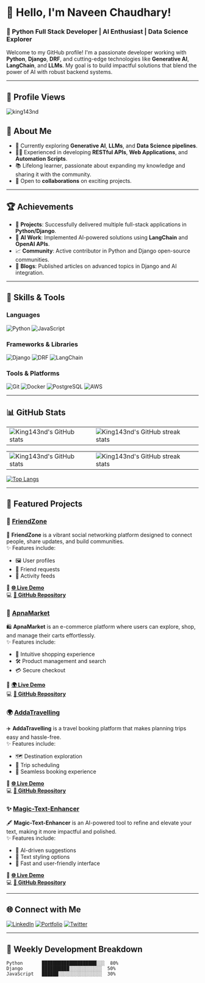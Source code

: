 # 👋 Hello, I'm Naveen Chaudhary!

### 🌟 Python Full Stack Developer | AI Enthusiast | Data Science Explorer

Welcome to my GitHub profile! I'm a passionate developer working with **Python**, **Django**, **DRF**, and cutting-edge technologies like **Generative AI**, **LangChain**, and **LLMs**. My goal is to build impactful solutions that blend the power of AI with robust backend systems.

---


## 👀 **Profile Views**
<p align="left"> <img src="https://profile-counter.glitch.me/king143nd/count.svg" alt="king143nd" /> </p>

## 🚀 **About Me**
- 🌱 Currently exploring **Generative AI**, **LLMs**, and **Data Science pipelines**.
- 👨‍💻 Experienced in developing **RESTful APIs**, **Web Applications**, and **Automation Scripts**.
- 📚 Lifelong learner, passionate about expanding my knowledge and sharing it with the community.
- 💼 Open to **collaborations** on exciting projects.

---

## 🏆 **Achievements**
- 🎯 **Projects**: Successfully delivered multiple full-stack applications in **Python/Django**.
- 🏅 **AI Work**: Implemented AI-powered solutions using **LangChain** and **OpenAI APIs**.
- 📈 **Community**: Active contributor in Python and Django open-source communities.
- 📝 **Blogs**: Published articles on advanced topics in Django and AI integration.

---

## 🔧 **Skills & Tools**
### Languages
![Python](https://img.shields.io/badge/Python-3776AB?style=for-the-badge&logo=python&logoColor=white)
![JavaScript](https://img.shields.io/badge/JavaScript-F7DF1E?style=for-the-badge&logo=javascript&logoColor=black)

### Frameworks & Libraries
![Django](https://img.shields.io/badge/Django-092E20?style=for-the-badge&logo=django&logoColor=white)
![DRF](https://img.shields.io/badge/DRF-red?style=for-the-badge&logo=django&logoColor=white)
![LangChain](https://img.shields.io/badge/LangChain-blue?style=for-the-badge&logo=python&logoColor=white)

### Tools & Platforms
![Git](https://img.shields.io/badge/Git-F05032?style=for-the-badge&logo=git&logoColor=white)
![Docker](https://img.shields.io/badge/Docker-2496ED?style=for-the-badge&logo=docker&logoColor=white)
![PostgreSQL](https://img.shields.io/badge/PostgreSQL-336791?style=for-the-badge&logo=postgresql&logoColor=white)
![AWS](https://img.shields.io/badge/AWS-232F3E?style=for-the-badge&logo=amazon-aws&logoColor=white)

---

## 📊 **GitHub Stats**

<table>
<tr>
<td>
<img src="https://github-readme-stats.vercel.app/api?username=king143nd&show_icons=true&theme=radical" alt="King143nd's GitHub stats" />
</td>
<td>
<img src="https://github-readme-streak-stats.herokuapp.com/?user=king143nd&theme=radical" alt="King143nd's GitHub streak stats" />
</td>
</tr>
</table>

<table>
<tr>
<td>
<img src="https://github-readme-stats.vercel.app/api/top-langs/?username=king143nd&theme=radical" alt="King143nd's GitHub stats" />
</td>
<td>
<img src="https://github-readme-streak-stats.herokuapp.com/?user=king143nd&theme=radical" alt="King143nd's GitHub streak stats" />
</td>
</tr>
</table>

[![Top Langs]()](https://github.com/king143nd/github-readme-stats)

---

## 🌟 **Featured Projects**
### 📱 [**FriendZone**](https://king143nd.pythonanywhere.com/)  
👥 **FriendZone** is a vibrant social networking platform designed to connect people, share updates, and build communities.  
✨ Features include:  
- 🖼️ User profiles  
- 🤝 Friend requests  
- 📰 Activity feeds  

🔗 **[🌐 Live Demo](https://king143nd.pythonanywhere.com/)**  
💻 **[📂 GitHub Repository](https://github.com/KING143ND/FriendZone)**   

 ### 🛒 [**ApnaMarket**](https://apnamarket143.vercel.app/)  
🛍️ **ApnaMarket** is an e-commerce platform where users can explore, shop, and manage their carts effortlessly.  
✨ Features include:  
- 🛒 Intuitive shopping experience  
- 🛠️ Product management and search  
- 💳 Secure checkout  

🔗 **[🌍 Live Demo](https://apnamarket143.vercel.app/)**  
💻 **[📂 GitHub Repository](https://github.com/KING143ND/ApnaMarket.git)**  

### 🌍 [**AddaTravelling**](https://adda-travelling.vercel.app/)  
✈️ **AddaTravelling** is a travel booking platform that makes planning trips easy and hassle-free.  
✨ Features include:  
- 🗺️ Destination exploration  
- 📅 Trip scheduling  
- 🛒 Seamless booking experience  

🔗 **[🌐 Live Demo](https://adda-travelling.vercel.app/)**  
💻 **[📂 GitHub Repository](https://github.com/KING143ND/AddaTravelling.git)**  

### ✨ [**Magic-Text-Enhancer**](https://magic-text-enhancer.vercel.app/)  
🖋️ **Magic-Text-Enhancer** is an AI-powered tool to refine and elevate your text, making it more impactful and polished.  
✨ Features include:  
- 🧠 AI-driven suggestions  
- 🎨 Text styling options  
- 🚀 Fast and user-friendly interface  

🔗 **[🌐 Live Demo](https://magic-text-enhancer.vercel.app/)**  
💻 **[📂 GitHub Repository](https://github.com/KING143ND/Magic-Text-Enhancer.git)**  

---

## 🌐 **Connect with Me**
[![LinkedIn](https://img.shields.io/badge/LinkedIn-0077B5?style=for-the-badge&logo=linkedin&logoColor=white)](https://linkedin.com/in/naveen-chaudhary-30410a227)
[![Portfolio](https://img.shields.io/badge/Portfolio-000000?style=for-the-badge&logo=github&logoColor=white)](https://github.com/KING143ND)
[![Twitter](https://img.shields.io/badge/Twitter-1DA1F2?style=for-the-badge&logo=twitter&logoColor=white)](https://twitter.com/kingndnaveen)

---

## 📅 **Weekly Development Breakdown**
```text
Python       ████████████████████░░░  80%
Django       ██████████░░░░░░░░░░░░  50%
JavaScript   ██████░░░░░░░░░░░░░░░░  30%
